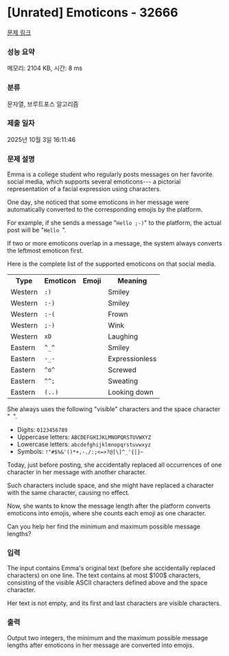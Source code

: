 # [Unrated] Emoticons - 32666 

[문제 링크](https://www.acmicpc.net/problem/32666) 

### 성능 요약

메모리: 2104 KB, 시간: 8 ms

### 분류

문자열, 브루트포스 알고리즘

### 제출 일자

2025년 10월 3일 16:11:46

### 문제 설명

<p>Emma is a college student who regularly posts messages on her favorite social media, which supports several emoticons--- a pictorial representation of a facial expression using characters.</p>

<p>One day, she noticed that some emoticons in her message were automatically converted to the corresponding emojis by the platform.</p>

<p>For example, if she sends a message "<code>Hello ;-)</code>" to the platform, the actual post will be "<code>Hello </code><img alt="" src="https://upload.acmicpc.net/715b0459-260f-4ca3-a4a6-0814f0d29832/-/preview/">".</p>

<p>If two or more emoticons overlap in a message, the system always converts the leftmost emoticon first.</p>

<p>Here is the complete list of the supported emoticons on that social media.</p>

<table class="table table-bordered">
	<tbody>
		<tr>
			<th>Type</th>
			<th>Emoticon</th>
			<th>Emoji</th>
			<th>Meaning</th>
		</tr>
		<tr>
			<td>Western</td>
			<td><code>:)</code></td>
			<td><img alt="" src="https://upload.acmicpc.net/603f380a-e8bf-49b6-b05f-dc9397122880/-/preview/"></td>
			<td>Smiley</td>
		</tr>
		<tr>
			<td>Western</td>
			<td><code>:-)</code></td>
			<td><img alt="" src="https://upload.acmicpc.net/603f380a-e8bf-49b6-b05f-dc9397122880/-/preview/"></td>
			<td>Smiley</td>
		</tr>
		<tr>
			<td>Western</td>
			<td><code>:-(</code></td>
			<td><img alt="" src="https://upload.acmicpc.net/2b9de8b6-9395-4fd6-b863-fdb9fe8f402a/-/preview/"></td>
			<td>Frown</td>
		</tr>
		<tr>
			<td>Western</td>
			<td><code>;-)</code></td>
			<td><img alt="" src="https://upload.acmicpc.net/715b0459-260f-4ca3-a4a6-0814f0d29832/-/preview/"></td>
			<td>Wink</td>
		</tr>
		<tr>
			<td>Western</td>
			<td><code>xD</code></td>
			<td><img alt="" src="https://upload.acmicpc.net/8e517ba7-00dd-4fe0-9084-a5215f43029b/-/preview/"></td>
			<td>Laughing</td>
		</tr>
		<tr>
			<td>Eastern</td>
			<td><code>^_^</code></td>
			<td><img alt="" src="https://upload.acmicpc.net/603f380a-e8bf-49b6-b05f-dc9397122880/-/preview/"></td>
			<td>Smiley</td>
		</tr>
		<tr>
			<td>Eastern</td>
			<td><code>-_-</code></td>
			<td><img alt="" src="https://upload.acmicpc.net/bf3e83bb-b588-467b-b4c6-64dd99a30bd9/-/preview/"></td>
			<td>Expressionless</td>
		</tr>
		<tr>
			<td>Eastern</td>
			<td><code>^o^</code></td>
			<td><img alt="" src=""></td>
			<td>Screwed</td>
		</tr>
		<tr>
			<td>Eastern</td>
			<td><code>^^;</code></td>
			<td><img alt="" src=""></td>
			<td>Sweating</td>
		</tr>
		<tr>
			<td>Eastern</td>
			<td><code>(..)</code></td>
			<td><img alt="" src=""></td>
			<td>Looking down</td>
		</tr>
	</tbody>
</table>

<p>She always uses the following "visible" characters and the space character "<code> </code>".</p>

<ul>
	<li>Digits: <code>0123456789</code></li>
	<li>Uppercase letters: <code>ABCDEFGHIJKLMNOPQRSTUVWXYZ</code></li>
	<li>Lowercase letters: <code>abcdefghijklmnopqrstuvwxyz</code></li>
	<li>Symbols: <code>!"#$%&'()*+,-./:;<=>?@[\]^_'{|}~</code></li>
</ul>

<p>Today, just before posting, she accidentally replaced all occurrences of one character in her message with another character.</p>

<p>Such characters include space, and she might have replaced a character with the same character, causing no effect.</p>

<p>Now, she wants to know the message length after the platform converts emoticons into emojis, where she counts each emoji as one character.</p>

<p>Can you help her find the minimum and maximum possible message lengths?</p>

### 입력 

 <p>The input contains Emma's original text (before she accidentally replaced characters) on one line. The text contains at most $100$ characters, consisting of the visible ASCII characters defined above and the space character.</p>

<p>Her text is not empty, and its first and last characters are visible characters.</p>

### 출력 

 <p>Output two integers, the minimum and the maximum possible message lengths after emoticons in her message are converted into emojis.</p>

